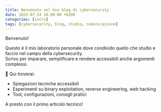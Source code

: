 ```yaml
---
title: Benvenuto nel mio blog di cybersecurity
date: 2025-07-24 18:00:00 +0200
categories: [intro]
tags: [cybersecurity, blog, studio, comunicazione]
---
```


Benvenuto!

Questo è il mio laboratorio personale dove condivido quello che studio e faccio nel campo della cybersecurity.  
Scrivo per imparare, semplificare e rendere accessibili anche argomenti complessi.

📌 Qui troverai:
- Spiegazioni tecniche accessibili
- Esperimenti su binary exploitation, reverse engineering, web hacking
- Tool, configurazioni, consigli pratici

A presto con il primo articolo tecnico!

